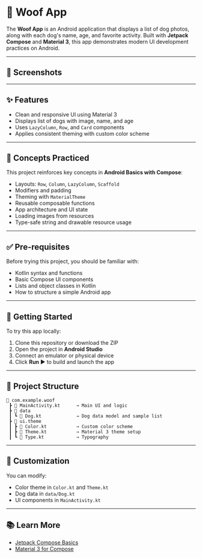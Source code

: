 # 🐶 Woof App

The **Woof App** is an Android application that displays a list of dog photos, along with each dog's name, age, and favorite activity. Built with **Jetpack Compose** and **Material 3**, this app demonstrates modern UI development practices on Android.

---

## 📱 Screenshots

> 

---

## ✨ Features

* Clean and responsive UI using Material 3
* Displays list of dogs with image, name, and age
* Uses `LazyColumn`, `Row`, and `Card` components
* Applies consistent theming with custom color scheme

---

## 🧠 Concepts Practiced

This project reinforces key concepts in **Android Basics with Compose**:

* Layouts: `Row`, `Column`, `LazyColumn`, `Scaffold`
* Modifiers and padding
* Theming with `MaterialTheme`
* Reusable composable functions
* App architecture and UI state
* Loading images from resources
* Type-safe string and drawable resource usage

---

## ✅ Pre-requisites

Before trying this project, you should be familiar with:

* Kotlin syntax and functions
* Basic Compose UI components
* Lists and object classes in Kotlin
* How to structure a simple Android app

---

## 🚀 Getting Started

To try this app locally:

1. Clone this repository or download the ZIP
2. Open the project in **Android Studio**
3. Connect an emulator or physical device
4. Click **Run ▶** to build and launch the app

---

## 🧩 Project Structure

```
📁 com.example.woof
 ┣ 📄 MainActivity.kt      → Main UI and logic
 ┣ 📁 data
 ┃ ┗ 📄 Dog.kt             → Dog data model and sample list
 ┣ 📁 ui.theme
 ┃ ┣ 📄 Color.kt           → Custom color scheme
 ┃ ┣ 📄 Theme.kt           → Material 3 theme setup
 ┃ ┗ 📄 Type.kt            → Typography
```

---

## 🎨 Customization

You can modify:

* Color theme in `Color.kt` and `Theme.kt`
* Dog data in `data/Dog.kt`
* UI components in `MainActivity.kt`

---

## 📚 Learn More

* [Jetpack Compose Basics](https://developer.android.com/jetpack/compose/tutorial)
* [Material 3 for Compose](https://developer.android.com/jetpack/compose/designsystems/material3)


